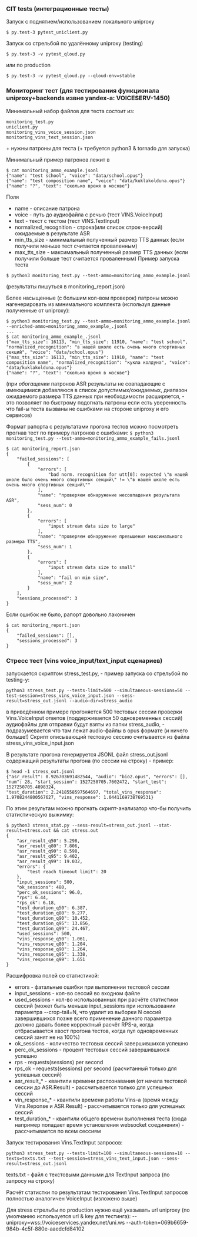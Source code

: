 ### CIT tests (интеграционные тесты)

Запуск с поднятием/использованием локального uniproxy
```
$ py.test-3 pytest_uniclient.py
```

Запуск со стрельбой по удалённому uniproxy (testing)
```
$ py.test-3 -v pytest_qloud.py
```
или по production
```
$ py.test-3 -v pytest_qloud.py --qloud-env=stable
```


### Мониторинг тест (для тестирования функционала uniproxy+backends извне yandex-а: VOICESERV-1450)

Минимальный набор файлов для теста состоит из:
```
monitoring_test.py
uniclient.py
monitoring_vins_voice_session.json
monitoring_vins_text_session.json
```
\+ нужны патроны для теста (+ требуется python3 & tornado для запуска)

Минимальный пример патронов лежит в
```
$ cat monitoring_ammo_example.jsonl
{"name": "test school", "voice": "data/school.opus"}
{"name": "test composition name", "voice": "data/kuklakolduna.opus"}
{"name": "?", "text": "сколько время в москве"}
```
Поля
* name - описание патрона
* voice - путь до аудиофайла с речью (тест VINS.VoiceInput)
* text - текст с тестом (тест VINS.TextInput)
* normalized_recognition - строка(или список строк-версий) ожидаемые в результате ASR
* min_tts_size - минимальный полученный размер TTS данных (если получили меньше тест считается проваленным)
* max_tts_size - максимальный полученный размер TTS данных (если получили больше тест считается проваленным)
Пример запуска теста
```
$ python3 monitoring_test.py --test-ammo=monitoring_ammo_example.jsonl
```
(результаты пишуться в monitoring_report.json)

Более насыщенные (с большим кол-вом проверок) патроны можно нагенерировать из минимального комплекта
(используя данные полученные от uniproxy):
```
$ python3 monitoring_test.py --test-ammo=monitoring_ammo_example.jsonl --enriched-ammo=monitoring_ammo_example_.jsonl
...
$ cat monitoring_ammo_example_.jsonl
{"max_tts_size": 16113, "min_tts_size": 11910, "name": "test school", "normalized_recognition": "в нашей школе есть очень много спортивных секций", "voice": "data/school.opus"}
{"max_tts_size": 16113, "min_tts_size": 11910, "name": "test composition name", "normalized_recognition": "кукла колдуна", "voice": "data/kuklakolduna.opus"}
{"name": "?", "text": "сколько время в москве"}
```
(при _обогащении_ патронов ASR результаты не совпадающие с имеющимися добавляюся в список допустимых/ожидаемых,
диапазон ожидаемого размера TTS данных при необходимости расширяется, - это позволяет по быстрому подогнать патроны
если есть уверенность что fail-ы теста вызваны не ошибками на стороне uniproxy и его сервисов)

Формат рапорта с результатами прогона тестов можно посмотреть прогнав тест по примеру патронов с ошибками:
`$ python3 monitoring_test.py --test-ammo=monitoring_ammo_example_fails.jsonl`
```
$ cat monitoring_report.json
{
    "failed_sessions": [
        {
            "errors": [
                "bad norm. recognition for utt[0]: expected \"в нашей школе было очень много спортивных секций\" != \"в нашей школе есть очень много спортивных секций\""
            ],
            "name": "проверяем обнаружение несовпадения результата ASR",
            "sess_num": 0
        },
        {
            "errors": [
                "input stream data size to large"
            ],
            "name": "проверяем обнаружение превышения максимального размера TTS",
            "sess_num": 1
        },
        {
            "errors": [
                "input stream data size to small"
            ],
            "name": "fail on min size",
            "sess_num": 2
        }
    ],
    "sessions_processed": 3
}
```
Если ошибок не было, рапорт довольно лаконичен
```
$ cat monitoring_report.json
{
    "failed_sessions": [],
    "sessions_processed": 3
}
```

### Стресс тест (vins voice_input/text_input сценариев)

запускается скриптом stress_test.py, - пример запуска со стрельбой по testing-у:
```
python3 stress_test.py --tests-limit=500 --simultaneous-sessions=50 --test-session=stress_vins_voice_input.json --sess-result=stress_out.jsonl --audio-dir=stress_audio
```
в приведённом примере прогоняется 500 тестовых сессии проверки Vins.VoiceInput ответов (поддерживается 50 одновременных сессий)
аудиофайлы для отправки будут взяты из папки stress_audio, - подразумевается что там лежат audio-файлы в opus формате (и ничего больше!)
Скрипт описывающий тестовую сессию считывается из файла stress_vins_voice_input.json

В результате прогона генерируется JSONL файл stress_out.jsonl содержащий результаты прогона (по сессии на строку) - пример:
```
$ head -1 stress_out.jsonl
{"asr_result": 0.926703691482544, "audio": "bio2.opus", "errors": [], "num": 28, "start_session": 1527250705.7602472, "start_test": 1527250705.4898324,
"test_duration": 2.2418558597564697, "total_vins_response": 1.9708244800567627, "vins_response": 1.0441169738769531}
```

По этим результам можно прогнать скрипт-анализатор что-бы получить статистическую выжимку:
```
$ python3 stress_stat.py --sess-result=stress_out.jsonl --stat-result=stress.out && cat stress.out
{
    "asr_result_q50": 5.298,
    "asr_result_q80": 7.806,
    "asr_result_q90": 8.598,
    "asr_result_q95": 9.402,
    "asr_result_q99": 19.032,
    "errors": {
        "test reach timeout limit": 20
    },
    "input_sessions": 500,
    "ok_sessions": 480,
    "perc_ok_sessions": 96.0,
    "rps": 6.44,
    "rps_ok": 6.18,
    "test_duration_q50": 6.387,
    "test_duration_q80": 9.277,
    "test_duration_q90": 10.452,
    "test_duration_q95": 13.856,
    "test_duration_q99": 24.467,
    "used_sessions": 500,
    "vins_response_q50": 1.061,
    "vins_response_q80": 1.204,
    "vins_response_q90": 1.264,
    "vins_response_q95": 1.338,
    "vins_response_q99": 1.651
}
```

Расшифровка полей со статистикой:

* errors  - фатальные ошибки при выполнении тестовой сессии
* input_sessions  - кол-во сессий во входном файле
* used_sessions  - кол-во использованных при расчёте статистики сессий
    (может быть меньше input_sessions при использовании параметра --crop-tail=N, что удалит из выборки N сессий завершившихся позже всего
     применение данного параметра должно давать более корректный расчёт RPS-а, когда отбрасывается хвост прогона тестов, когда пул одновременных сессий
     занят не на 100%)
* ok_sessions  - количество тестовых сессий завершившихся успешно
* perc_ok_sessions  - процент тестовых сессий завершившихся успешно
* rps  - requests(sessions) per second
* rps_ok  - requests(sessions) per second (расчитанный только для успешных сессий)
* asr_result_*  - квантили времени распознавания (от начала тестовой сессии до ASR.Result) - рассчитывается только для успешных сессий
* vin_response_*  - квантили времени работы Vins-а (время между Vins.Reponse и ASR.Result) - рассчитывается только для успешных сессий
* test_duration_*  - квантили общего времени выполнения теста (сюда например попадает время установления websocket соединения) - рассчитывается по всем сессиям

Запуск тестирования Vins.TextInput запросов:
```
python3 stress_test.py --tests-limit=100 --simultaneous-sessions=10 --texts=texts.txt --test-session=stress_vins_text_input.json --sess-result=stress_out.jsonl
```

texts.txt  - файл c текстовыми данными для TextInput запроса (по запросу на строку)

Расчёт статистки по результатам тестирования Vins.TextInput запросов полностью аналогичен VoiceInput (изложено выше)


Для stress стрельбы по production нужно ещё указывать url uniproxy (по умолчанию используется url & key для тестинга):
--uniproxy=wss://voiceservices.yandex.net/uni.ws --auth-token=069b6659-984b-4c5f-880e-aaedcfd84102
